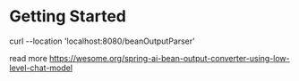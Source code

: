 # Getting Started

curl --location 'localhost:8080/beanOutputParser'

read more https://wesome.org/spring-ai-bean-output-converter-using-low-level-chat-model

